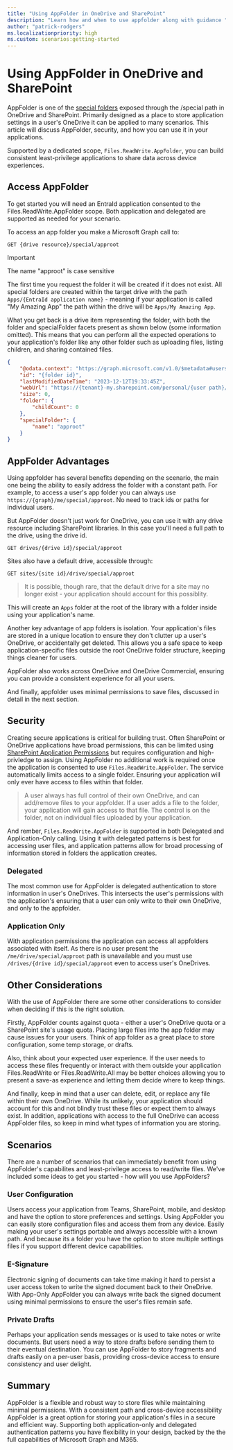 ```yaml
---
title: "Using AppFolder in OneDrive and SharePoint"
description: "Learn how and when to use appfolder along with guidance "
author: "patrick-rodgers"
ms.localizationpriority: high
ms.custom: scenarios:getting-started
---
```


# Using AppFolder in OneDrive and SharePoint

AppFolder is one of the [special folders](../api-reference/v1.0/api/drive-get-specialfolder.md) exposed through the /special path in OneDrive and SharePoint. Primarily designed as a place to store application settings in a user's OneDrive it can be applied to many scenarios. This article will discuss AppFolder, security, and how you can use it in your applications.

Supported by a dedicated scope, `Files.ReadWrite.AppFolder`, you can build consistent least-privilege applications to share data across device experiences.

## Access AppFolder

To get started you will need an EntraId application consented to the Files.ReadWrite.AppFolder scope. Both application and delegated are supported as needed for your scenario.

To access an app folder you make a Microsoft Graph call to:

```HTTP
GET {drive resource}/special/approot
```

> [!IMPORTANT]
> The name "approot" is case sensitive

The first time you request the folder it will be created if it does not exist. All special folders are created within the target drive with the path `Apps/{EntraId application name}` - meaning if your application is called "My Amazing App" the path within the drive will be `Apps/My Amazing App`.

What you get back is a drive item representing the folder, with both the folder and specialFolder facets present as shown below (some information omitted). This means that you can perform all the expected operations to your application's folder like any other folder such as uploading files, listing children, and sharing contained files.

```JSON
{
    "@odata.context": "https://graph.microsoft.com/v1.0/$metadata#users('{user id}')/drive/special/$entity",
    "id": "{folder id}",
    "lastModifiedDateTime": "2023-12-12T19:33:45Z",
    "webUrl": "https://{tenant}-my.sharepoint.com/personal/{user path}/Documents/Apps/{app name}",
    "size": 0,
    "folder": {
        "childCount": 0
    },
    "specialFolder": {
        "name": "approot"
    }
}
```

## AppFolder Advantages

Using appfolder has several benefits depending on the scenario, the main one being the ability to easily address the folder with a constant path. For example, to access a user's app folder you can always use `https://{graph}/me/special/approot`. No need to track ids or paths for individual users.

But AppFolder doesn't just work for OneDrive, you can use it with any drive resource including SharePoint libraries. In this case you'll need a full path to the drive, using the drive id.

```HTTP
GET drives/{drive id}/special/approot
```

Sites also have a default drive, accessible through:

```HTTP
GET sites/{site id}/drive/special/approot
```

> It is possible, though rare, that the default drive for a site may no longer exist - your application should account for this possiblity.

This will create an `Apps` folder at the root of the library with a folder inside using your application's name.

Another key advantage of app folders is isolation. Your application's files are stored in a unique location to ensure they don't clutter up a user's OneDrive, or accidentally get deleted. This allows you a safe space to keep application-specific files outside the root OneDrive folder structure, keeping things cleaner for users.

AppFolder also works across OneDrive and OneDrive Commercial, ensuring you can provide a consistent experience for all your users.

And finally, appfolder uses minimal permissions to save files, discussed in detail in the next section.

## Security

Creating secure applications is critical for building trust. Often SharePoint or OneDrive applications have broad permissions, this can be limited using [SharePoint Application Permissions](./permissions-selected-overview.md) but requires configuration and high-privledge to assign. Using AppFolder no additional work is required once the application is consented to use `Files.ReadWrite.AppFolder`. The service automatically limits access to a single folder. Ensuring your application will only ever have access to files within that folder.

> A user always has full control of their own OneDrive, and can add/remove files to your appfolder. If a user adds a file to the folder, your application will gain access to that file. The control is on the folder, not on individual files uploaded by your application.

And rember, `Files.ReadWrite.AppFolder` is supported in both Delegated and Application-Only calling. Using it with delegated patterns is best for accessing user files, and application patterns allow for broad processing of information stored in folders the application creates.

### Delegated

The most common use for AppFolder is delegated authentication to store information in user's OneDrives. This intersects the user's permissions with the application's ensuring that a user can only write to their own OneDrive, and only to the appfolder.

### Application Only

With application permissions the application can access all appfolders associated with itself. As there is no user present the `/me/drive/special/approot` path is unavailable and you must use `/drives/{drive id}/special/approot` even to access user's OneDrives.

## Other Considerations

With the use of AppFolder there are some other considerations to consider when deciding if this is the right solution.

Firstly, AppFolder counts against quota - either a user's OneDrive quota or a SharePoint site's usage quota. Placing large files into the app folder may cause issues for your users. Think of app folder as a great place to store configuration, some temp storage, or drafts.

Also, think about your expected user experience. If the user needs to access these files frequently or interact with them outside your application Files.ReadWrite or Files.ReadWrite.All may be better choices allowing you to present a save-as experience and letting them decide where to keep things.

And finally, keep in mind that a user can delete, edit, or replace any file within their own OneDrive. While its unlikely, your application should account for this and not blindly trust these files or expect them to always exist. In addition, applications with access to the full OneDrive can access AppFolder files, so keep in mind what types of information you are storing.

## Scenarios

There are a number of scenarios that can immediately benefit from using AppFolder's capabilites and least-privilege access to read/write files. We've included some ideas to get you started - how will you use AppFolders? 

### User Configuration

Users access your application from Teams, SharePoint, mobile, and desktop and have the option to store preferences and settings. Using AppFolder you can easily store configuration files and access them from any device. Easily making your user's settings portable and always accessible with a known path. And because its a folder you have the option to store multiple settings files if you support different device capabilities.

### E-Signature

Electronic signing of documents can take time making it hard to persist a user access token to write the signed document back to their OneDrive. With App-Only AppFolder you can always write back the signed document using minimal permissions to ensure the user's files remain safe.

### Private Drafts

Perhaps your application sends messages or is used to take notes or write documents. But users need a way to store drafts before sending them to their eventual destination. You can use AppFolder to story fragments and drafts easily on a per-user basis, providing cross-device access to ensure consistency and user delight.

## Summary

AppFolder is a flexible and robust way to store files while maintaining minimal permissions. With a consistent path and cross-device accessibility AppFolder is a great option for storing your application's files in a secure and efficient way. Supporting both application-only and delegated authentication patterns you have flexibility in your design, backed by the the full capabilities of Microsoft Graph and M365.
